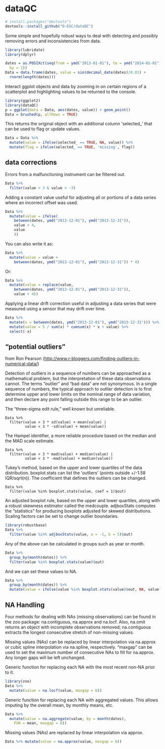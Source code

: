 # dataQC

```R
# install.packages("devtools")
devtools::install_github("D-ESC/dataQC")
```

Some simple and hopefully robust ways to deal with detecting and possibly removing errors and inconsistencies from data. 

```R
library(lubridate)
library(dplyr)

dates = as.POSIXct(seq(from = ymd("2013-01-01"), to = ymd("2014-01-01"), 
  by = 1))
Data = data.frame(dates, value = sin(decimal_date(dates)/0.01) +
  rnorm(length(dates)))
```

Interact ggplot objects and data by zooming in on certain regions of a scatterplot and highlighting values to be returned to the console. 

```R
library(ggplot2)
library(dataQC)
p = ggplot(data = Data, aes(dates, value)) + geom_point()
Data = brushed(p, allRows = TRUE)
```

This returns the original object with an additional column 'selected_' that can be used to flag or update values.

```R
Data = Data %>% 
  mutate(value = ifelse(selected_ == TRUE, NA, value)) %>%
  mutate(flag = ifelse(selected_ == TRUE, 'missing', flag))
```
## data corrections

Errors from a malfunctioning instrument can be filtered out.

```R
Data %>% 
  filter(value < 3 & value > -3)
```

Adding a constant value useful for adjusting all or portions of a data series where an incorrect offset was used.

```R
Data %>% 
  mutate(value = ifelse(
    between(dates, ymd("2013-12-01"), ymd("2013-12-31")),  
    value + 4,
    value
    ))
```

You can also write it as:

```R
Data %>% 
  mutate(value = value +
    between(dates, ymd("2013-12-01"), ymd("2013-12-31")) * 4)
```

Or:

```R
Data %>% 
  mutate(value = replace(value,
    between(dates, ymd("2013-12-01"), ymd("2013-12-31")), 
    value + 4))
```

Applying a linear drift correction useful in adjusting a data series that were measured using a sensor that may drift over time.

```R
Data %>% 
  mutate(x = between(dates, ymd("2013-12-01"), ymd("2013-12-31"))) %>%
  mutate(value = 5 / sum(x) * cumsum(x) * x + value) %>%
  select(-x)
```

## “potential outliers”

from Ron Pearson (http://www.r-bloggers.com/finding-outliers-in-numerical-data/)

Detection of outliers in a sequence of numbers can be approached as a mathematical problem, but the interpretation of these data observations cannot. The terms “outlier” and “bad data” are not synonymous. In a single sequence of numbers, the typical approach to outlier detection is to first determine upper and lower limits on the nominal range of data variation, and then declare any point falling outside this range to be an outlier.

The “three-sigma edit rule,” well known but unreliable.

```{r}
Data %>% 
  filter(value > 3 * sd(value) + mean(value) | 
         value < 3 * -sd(value) + mean(value))
```

The Hampel identifier, a more reliable procedure based on the median and the MAD scale estimate.

```
Data %>% 
  filter(value > 3 * mad(value) + median(value) | 
         value < 3 * -mad(value) + median(value))
```

Tukey’s method, based on the upper and lower quartiles of the data distribution. boxplot.stats can list the 'outliers' (points outside +/-1.58 IQR/sqrt(n)). The coefficient that defines the outliers can be changed.

```{r}
Data %>% 
  filter(value %in% boxplot.stats(value, coef = 1)$out)
```

An adjusted boxplot rule, based on the upper and lower quartiles, along with a robust skewness estimator called the medcouple. adjboxStats computes the “statistics” for producing boxplots adjusted for skewed distributions. Scaling factors can be set to change outlier boundaries.

```R
library(robustbase)
Data %>% 
  filter(value %in% adjboxStats(value, a = -1, b = 5)$out)
```

Any of the above can be calculated in groups such as year or month.

```R
Data %>% 
  group_by(month(dates)) %>% 
  filter(value %in% boxplot.stats(value)$out)
```

And we can set these values to NA.

```R
Data %>% 
  group_by(month(dates)) %>% 
  mutate(value = ifelse(value %in% boxplot.stats(value)$out, NA, value))
```

## NA Handling

Four methods for dealing with NAs (missing observations) can be found in the zoo package: na.contiguous, na.approx and na.locf. Also, na.omit returns an object with incomplete observations removed; na.contiguous extracts the longest consecutive stretch of non-missing values.

Missing values (NAs) can be replaced by linear interpolation via na.approx or cubic spline interpolation via na.spline, respectively. “maxgap” can be used to set the maximum number of consecutive NAs to fill for na.approx. Any longer gaps will be left unchanged.

Generic function for replacing each NA with the most recent non-NA prior to it.

```R
library(zoo)
Data %>% 
  mutate(value = na.locf(value, maxgap = 6))
```
Generic function for replacing each NA with aggregated values. This allows imputing by the overall mean, by monthly means, etc.

```R
Data %>% 
  mutate(value = na.aggregate(value, by = month(dates), 
    FUN = mean, maxgap = 6))
```

Missing values (NAs) are replaced by linear interpolation via approx.

```R
Data %>% mutate(value = na.approx(value, maxgap = 6))
```
